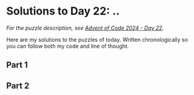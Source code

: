 # Solutions to Day 22: ..

*For the puzzle description, see [Advent of Code 2024 - Day 22](https://adventofcode.com/2024/day/22).*

Here are my solutions to the puzzles of today. Written chronologically so you can follow both my code and line of thought.

## Part 1



## Part 2

